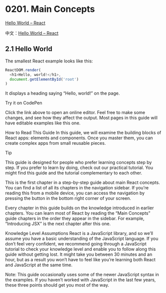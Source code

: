 # 0201. Main Concepts

[Hello World – React](https://reactjs.org/docs/hello-world.html)

中文：[Hello World – React](https://zh-hans.reactjs.org/docs/hello-world.html)

## 2.1 Hello World

The smallest React example looks like this:

```js
ReactDOM.render(
  <h1>Hello, world!</h1>,
  document.getElementById('root')
)
```

It displays a heading saying “Hello, world!” on the page.

Try it on CodePen

Click the link above to open an online editor. Feel free to make some changes, and see how they affect the output. Most pages in this guide will have editable examples like this one.

How to Read This Guide
In this guide, we will examine the building blocks of React apps: elements and components. Once you master them, you can create complex apps from small reusable pieces.

Tip

This guide is designed for people who prefer learning concepts step by step. If you prefer to learn by doing, check out our practical tutorial. You might find this guide and the tutorial complementary to each other.

This is the first chapter in a step-by-step guide about main React concepts. You can find a list of all its chapters in the navigation sidebar. If you’re reading this from a mobile device, you can access the navigation by pressing the button in the bottom right corner of your screen.

Every chapter in this guide builds on the knowledge introduced in earlier chapters. You can learn most of React by reading the “Main Concepts” guide chapters in the order they appear in the sidebar. For example, “Introducing JSX” is the next chapter after this one.

Knowledge Level Assumptions
React is a JavaScript library, and so we’ll assume you have a basic understanding of the JavaScript language. If you don’t feel very confident, we recommend going through a JavaScript tutorial to check your knowledge level and enable you to follow along this guide without getting lost. It might take you between 30 minutes and an hour, but as a result you won’t have to feel like you’re learning both React and JavaScript at the same time.

Note: This guide occasionally uses some of the newer JavaScript syntax in the examples. If you haven’t worked with JavaScript in the last few years, these three points should get you most of the way.

